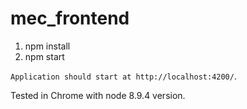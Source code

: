 # mec_frontend

<ol>
  <li>npm install</li>
  <li>npm start</li>
</ol>

`Application should start at http://localhost:4200/`.

Tested in Chrome with node 8.9.4 version.
